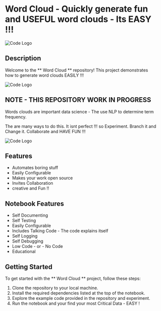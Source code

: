 # Word Cloud  - Quickly generate fun and USEFUL word clouds - Its EASY !!!   

![Code Logo](\word_cloud\developer.png)

## Description

Welcome to the ** Word Cloud ** repository! This project demonstrates how to generate word clouds  EASILY  !!!   

![Code Logo](\word_cloud\code.png)

## NOTE - THIS REPOSITORY WORK IN PROGRESS 

Words clouds are important data science - The use NLP to determine term frequency. 

The are many ways to do this. It isnt perfect !!! so Experiment. Branch it and Change it. Collaborate and HAVE FUN !!! 

![Code Logo](\word_cloud\sample.png)

## Features

- Automates boring stuff 
- Easily Configurable 
- Makes your work open source 
- Invites Collaboration
- creative and Fun !!


## Notebook Features

- Self Documenting 
- Self Testing 
- Easily Configurable
- Includes Talking Code - The code explains itself
- Self Logging 
- Self Debugging 
- Low Code - or - No Code
- Educational 

## Getting Started

To get started with the ** Word Cloud ** project, follow these steps:

1. Clone the repository to your local machine.
2. Install the required dependencies listed at the top of the notebook.
3. Explore the example code provided in the repository and experiment.
4. Run the notebook and your find your most Critical Data - EASY !






